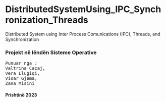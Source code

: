 # DistributedSystemUsing_IPC_Synchronization_Threads
Distributed System using Inter Process Comunications (IPC), Threads, and Synchronization 

### Projekt në lëndën Sisteme Operative
<pre>
Punuar nga :
Valtrina Cacaj,
Vera Llugiqi,
Visar Gjema, 
Zana Misini
</pre>

#### Prishtinë 2023
